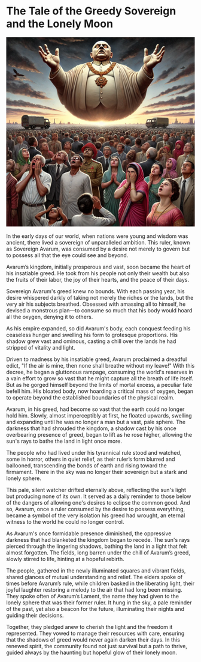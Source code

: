 # The Tale of the Greedy Sovereign and the Lonely Moon
![](/assets/images/greedy-sovereign.webp)

In the early days of our world, when nations were young and wisdom was ancient, there lived a sovereign of unparalleled ambition. This ruler, known as Sovereign Avarum, was consumed by a desire not merely to govern but to possess all that the eye could see and beyond.

Avarum’s kingdom, initially prosperous and vast, soon became the heart of his insatiable greed. He took from his people not only their wealth but also the fruits of their labor, the joy of their hearts, and the peace of their days. 

Sovereign Avarum's greed knew no bounds. With each passing year, his desire whispered darkly of taking not merely the riches or the lands, but the very air his subjects breathed. Obsessed with amassing all to himself, he devised a monstrous plan—to consume so much that his body would hoard all the oxygen, denying it to others.

As his empire expanded, so did Avarum's body, each conquest feeding his ceaseless hunger and swelling his form to grotesque proportions. His shadow grew vast and ominous, casting a chill over the lands he had stripped of vitality and light.

Driven to madness by his insatiable greed, Avarum proclaimed a dreadful edict, "If the air is mine, then none shall breathe without my leave!" With this decree, he began a gluttonous rampage, consuming the world's reserves in a vain effort to grow so vast that he might capture all the breath of life itself. But as he gorged himself beyond the limits of mortal excess, a peculiar fate befell him. His bloated body, now hoarding a critical mass of oxygen, began to operate beyond the established boundaries of the physical realm.

Avarum, in his greed, had become so vast that the earth could no longer hold him. Slowly, almost imperceptibly at first, he floated upwards, swelling and expanding until he was no longer a man but a vast, pale sphere. The darkness that had shrouded the kingdom, a shadow cast by his once overbearing presence of greed, began to lift as he rose higher, allowing the sun's rays to bathe the land in light once more.

The people who had lived under his tyrannical rule stood and watched, some in horror, others in quiet relief, as their ruler’s form blurred and ballooned, transcending the bonds of earth and rising toward the firmament. There in the sky was no longer their sovereign but a stark and lonely sphere.

This pale, silent watcher drifted eternally above, reflecting the sun's light but producing none of its own. It served as a daily reminder to those below of the dangers of allowing one's desires to eclipse the common good. And so, Avarum, once a ruler consumed by the desire to possess everything, became a symbol of the very isolation his greed had wrought, an eternal witness to the world he could no longer control.

As Avarum's once formidable presence diminished, the oppressive darkness that had blanketed the kingdom began to recede. The sun's rays pierced through the lingering shadows, bathing the land in a light that felt almost forgotten. The fields, long barren under the chill of Avarum’s greed, slowly stirred to life, hinting at a hopeful rebirth.

The people, gathered in the newly illuminated squares and vibrant fields, shared glances of mutual understanding and relief. The elders spoke of times before Avarum’s rule, while children basked in the liberating light, their joyful laughter restoring a melody to the air that had long been missing. They spoke often of Avarum’s Lament, the name they had given to the lonely sphere that was their former ruler. It hung in the sky, a pale reminder of the past, yet also a beacon for the future, illuminating their nights and guiding their decisions.

Together, they pledged anew to cherish the light and the freedom it represented. They vowed to manage their resources with care, ensuring that the shadows of greed would never again darken their days. In this renewed spirit, the community found not just survival but a path to thrive, guided always by the haunting but hopeful glow of their lonely moon.
